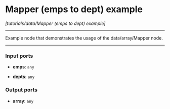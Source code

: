 # Mapper (emps to dept) example

_[tutorials/data/Mapper (emps to dept) example]_

---

Example node that demonstrates the usage of the data/array/Mapper node.  

---

### Input ports

* __emps__: ` any `


* __depts__: ` any `

### Output ports

* __array__: ` any `

